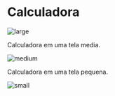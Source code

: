 <!DOCTYPE html>
<html lang="pt-BR">
<head>
    <meta charset="UTF-8">
    <meta http-equiv="X-UA-Compatible" content="IE=edge">
    <meta name="viewport" content="width=device-width, initial-scale=1.0">
    <link href="https://cdn.jsdelivr.net/npm/bootstrap@5.2.0/dist/css/bootstrap.min.css" rel="stylesheet" integrity="sha384-gH2yIJqKdNHPEq0n4Mqa/HGKIhSkIHeL5AyhkYV8i59U5AR6csBvApHHNl/vI1Bx" crossorigin="anonymous">
    <title>Document</title>
</head>
<body>
    <div class="row">
        <h1 class="text-success d-flex justify-content-center">Calculadora</h1>
    </div>
</body>
</html>

![large](https://user-images.githubusercontent.com/104359958/195460985-40fe7214-4675-4931-a2e3-068a9cb34699.png)

Calculadora em uma tela media.

![medium](https://user-images.githubusercontent.com/104359958/195460986-57baf804-be8d-4df3-8671-10954321f358.png)


Calculadora em uma tela pequena.

![small](https://user-images.githubusercontent.com/104359958/195460988-7803bae4-7137-4df5-aeb7-32b57a3c8f1c.png)

